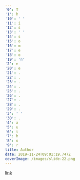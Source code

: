```yaml
---
'0': T
'1': h
'10': ' '
'11': i
'12': s
'13': ' '
'14': s
'15': o
'16': m
'17': e
'18': o
'19': 'n'
'2': e
'20': e
'21': .
'22': .
'23': .
'24': .
'25': .
'26': .
'27': .
'28': .
'29': .
'3': ' '
'30': .
'4': a
'5': u
'6': t
'7': h
'8': o
'9': r
title: Author
date: 2019-11-24T09:01:19.747Z
coverImage: /images/slide-22.png
---
```

[link](https://zaslinks.com)
